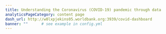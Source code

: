 ```yaml
---
title: Understanding the Coronavirus (COVID-19) pandemic through data
analyticsPageCategory: content page
dash_url: http://w0lxpjekins05.worldbank.org:3939/covid-dashboard
banner: ""      # see example in config.yml
---
```


